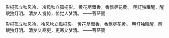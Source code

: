 影桐孤立秋风冷，
冷风秋立孤桐影。
黄花尽飘香，香飘尽花黄。
明灯独眠醒，醒眠独灯明。
清梦人觉惊，惊觉人梦清。
——菩萨蛮

影桐孤立秋风冷，冷风秋立孤桐影。
黄花尽飘香，香飘尽花黄。
明灯独眠醒，醒眠独灯明。
清梦又寒更，更寒又梦清。
——菩萨蛮
